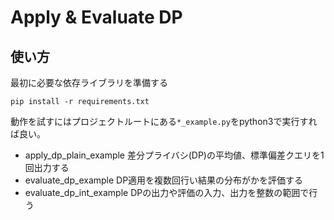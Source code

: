 # Apply & Evaluate DP

## 使い方

最初に必要な依存ライブラリを準備する

```shell
pip install -r requirements.txt
```

動作を試すにはプロジェクトルートにある`*_example.py`をpython3で実行すれば良い。
* apply_dp_plain_example 差分プライバシ(DP)の平均値、標準偏差クエリを1回出力する
* evaluate_dp_example DP適用を複数回行い結果の分布がかを評価する
* evaluate_dp_int_example DPの出力や評価の入力、出力を整数の範囲で行う
